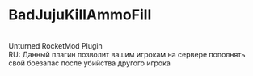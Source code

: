 # BadJujuKillAmmoFill
<br>Unturned RocketMod Plugin
<br>RU: Данный плагин позволит вашим игрокам на сервере пополнять свой боезапас после убийства другого игрока
